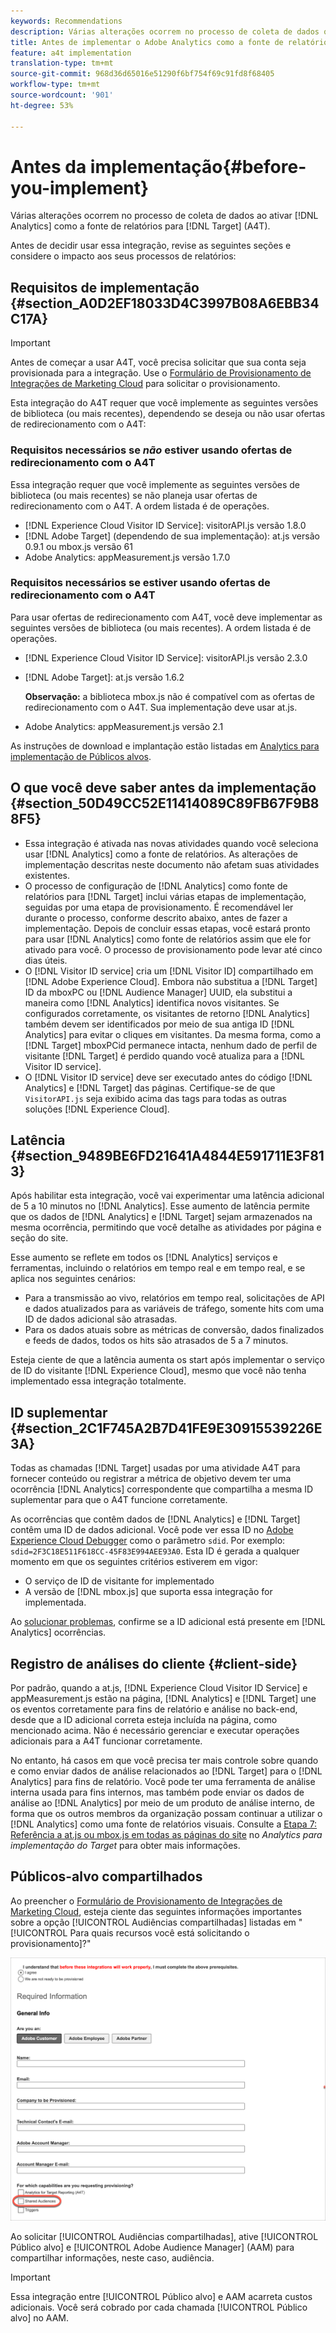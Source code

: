 ```yaml
---
keywords: Recommendations
description: Várias alterações ocorrem no processo de coleta de dados quando o Analytics é habilitado como a fonte de geração de relatórios para o Target (A4T).
title: Antes de implementar o Adobe Analytics como a fonte de relatórios para Adobe Target (A4T)
feature: a4t implementation
translation-type: tm+mt
source-git-commit: 968d36d65016e51290f6bf754f69c91fd8f68405
workflow-type: tm+mt
source-wordcount: '901'
ht-degree: 53%

---
```



# Antes da implementação{#before-you-implement}

Várias alterações ocorrem no processo de coleta de dados ao ativar [!DNL Analytics] como a fonte de relatórios para [!DNL Target] (A4T).

Antes de decidir usar essa integração, revise as seguintes seções e considere o impacto aos seus processos de relatórios:

## Requisitos de implementação {#section_A0D2EF18033D4C3997B08A6EBB34C17A}

>[!IMPORTANT]
>
>Antes de começar a usar A4T, você precisa solicitar que sua conta seja provisionada para a integração. Use o [Formulário de Provisionamento de Integrações de Marketing Cloud](https://www.adobe.com/go/audiences) para solicitar o provisionamento.

Esta integração do A4T requer que você implemente as seguintes versões de biblioteca (ou mais recentes), dependendo se deseja ou não usar ofertas de redirecionamento com o A4T:

### Requisitos necessários se *não* estiver usando ofertas de redirecionamento com o A4T

Essa integração requer que você implemente as seguintes versões de biblioteca (ou mais recentes) se não planeja usar ofertas de redirecionamento com o A4T. A ordem listada é de operações.

* [!DNL Experience Cloud Visitor ID Service]: visitorAPI.js versão 1.8.0
* [!DNL Adobe Target] (dependendo de sua implementação): at.js versão 0.9.1 ou mbox.js versão 61
* Adobe Analytics: appMeasurement.js versão 1.7.0

### Requisitos necessários se estiver usando ofertas de redirecionamento com o A4T

Para usar ofertas de redirecionamento com A4T, você deve implementar as seguintes versões de biblioteca (ou mais recentes). A ordem listada é de operações.

* [!DNL Experience Cloud Visitor ID Service]: visitorAPI.js versão 2.3.0
* [!DNL Adobe Target]: at.js versão 1.6.2

   **Observação:** a biblioteca mbox.js não é compatível com as ofertas de redirecionamento com o A4T. Sua implementação deve usar at.js.

* Adobe Analytics: appMeasurement.js versão 2.1

As instruções de download e implantação estão listadas em [Analytics para implementação de Públicos alvos](/help/c-integrating-target-with-mac/a4t/a4timplementation.md).

## O que você deve saber antes da implementação {#section_50D49CC52E11414089C89FB67F9B88F5}

* Essa integração é ativada nas novas atividades quando você seleciona usar [!DNL Analytics] como a fonte de relatórios. As alterações de implementação descritas neste documento não afetam suas atividades existentes.
* O processo de configuração de [!DNL Analytics] como fonte de relatórios para [!DNL Target] inclui várias etapas de implementação, seguidas por uma etapa de provisionamento. É recomendável ler durante o processo, conforme descrito abaixo, antes de fazer a implementação. Depois de concluir essas etapas, você estará pronto para usar [!DNL Analytics] como fonte de relatórios assim que ele for ativado para você. O processo de provisionamento pode levar até cinco dias úteis.
* O [!DNL Visitor ID service] cria um [!DNL Visitor ID] compartilhado em [!DNL Adobe Experience Cloud]. Embora não substitua a [!DNL Target] ID da mboxPC ou [!DNL Audience Manager] UUID, ela substitui a maneira como [!DNL Analytics] identifica novos visitantes. Se configurados corretamente, os visitantes de retorno [!DNL Analytics] também devem ser identificados por meio de sua antiga ID [!DNL Analytics] para evitar o cliques em visitantes. Da mesma forma, como a [!DNL Target] mboxPCid permanece intacta, nenhum dado de perfil de visitante [!DNL Target] é perdido quando você atualiza para a [!DNL Visitor ID service].
* O [!DNL Visitor ID service] deve ser executado antes do código [!DNL Analytics] e [!DNL Target] das páginas. Certifique-se de que `VisitorAPI.js` seja exibido acima das tags para todas as outras soluções [!DNL Experience Cloud].

## Latência {#section_9489BE6FD21641A4844E591711E3F813}

Após habilitar esta integração, você vai experimentar uma latência adicional de 5 a 10 minutos no [!DNL Analytics]. Esse aumento de latência permite que os dados de [!DNL Analytics] e [!DNL Target] sejam armazenados na mesma ocorrência, permitindo que você detalhe as atividades por página e seção do site.

Esse aumento se reflete em todos os [!DNL Analytics] serviços e ferramentas, incluindo o relatórios em tempo real e em tempo real, e se aplica nos seguintes cenários:

* Para a transmissão ao vivo, relatórios em tempo real, solicitações de API e dados atualizados para as variáveis de tráfego, somente hits com uma ID de dados adicional são atrasadas.
* Para os dados atuais sobre as métricas de conversão, dados finalizados e feeds de dados, todos os hits são atrasados de 5 a 7 minutos.

Esteja ciente de que a latência aumenta os start após implementar o serviço de ID do visitante [!DNL Experience Cloud], mesmo que você não tenha implementado essa integração totalmente.

## ID suplementar   {#section_2C1F745A2B7D41FE9E30915539226E3A}

Todas as chamadas [!DNL Target] usadas por uma atividade A4T para fornecer conteúdo ou registrar a métrica de objetivo devem ter uma ocorrência [!DNL Analytics] correspondente que compartilha a mesma ID suplementar para que o A4T funcione corretamente.

As ocorrências que contêm dados de [!DNL Analytics] e [!DNL Target] contêm uma ID de dados adicional. Você pode ver essa ID no [Adobe Experience Cloud Debugger](https://experienceleague.adobe.com/docs/debugger/using/experience-cloud-debugger.html) como o parâmetro `sdid`. Por exemplo: `sdid=2F3C18E511F618CC-45F83E994AEE93A0`. Esta ID é gerada a qualquer momento em que os seguintes critérios estiverem em vigor:

* O serviço de ID de visitante for implementado
* A versão de [!DNL mbox.js] que suporta essa integração for implementada.

Ao [solucionar problemas](/help/c-integrating-target-with-mac/a4t/c-a4t-troubleshooting/a4t-troubleshooting.md), confirme se a ID adicional está presente em [!DNL Analytics] ocorrências.

## Registro de análises do cliente {#client-side}

Por padrão, quando a at.js, [!DNL Experience Cloud Visitor ID Service] e appMeasurement.js estão na página, [!DNL Analytics] e [!DNL Target] une os eventos corretamente para fins de relatório e análise no back-end, desde que a ID adicional correta esteja incluída na página, como mencionado acima. Não é necessário gerenciar e executar operações adicionais para a A4T funcionar corretamente.

No entanto, há casos em que você precisa ter mais controle sobre quando e como enviar dados de análise relacionados ao [!DNL Target] para o [!DNL Analytics] para fins de relatório. Você pode ter uma ferramenta de análise interna usada para fins internos, mas também pode enviar os dados de análise ao [!DNL Analytics] por meio de um produto de análise interno, de forma que os outros membros da organização possam continuar a utilizar o [!DNL Analytics] como uma fonte de relatórios visuais. Consulte a [Etapa 7: Referência a at.js ou mbox.js em todas as páginas do site](/help/c-integrating-target-with-mac/a4t/a4timplementation.md#step7) no *Analytics para implementação do Target* para obter mais informações.

## Públicos-alvo compartilhados

Ao preencher o [Formulário de Provisionamento de Integrações de Marketing Cloud](https://www.adobe.com/go/audiences), esteja ciente das seguintes informações importantes sobre a opção [!UICONTROL Audiências compartilhadas] listadas em &quot;[!UICONTROL Para quais recursos você está solicitando o provisionamento]?&quot;

![Formulário de solicitação](/help/c-integrating-target-with-mac/a4t/assets/request-form.png)

Ao solicitar [!UICONTROL Audiências compartilhadas], ative [!UICONTROL Público alvo] e [!UICONTROL Adobe Audience Manager] (AAM) para compartilhar informações, neste caso, audiência.

>[!IMPORTANT]
>
>Essa integração entre [!UICONTROL Público alvo] e AAM acarreta custos adicionais. Você será cobrado por cada chamada [!UICONTROL Público alvo] no AAM.
